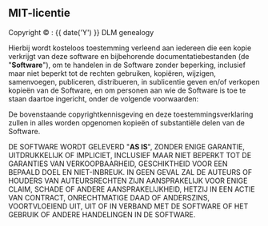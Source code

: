 ## MIT-licentie

Copyright &copy; : {{ date('Y') }} DLM genealogy

Hierbij wordt kosteloos toestemming verleend aan iedereen die een kopie verkrijgt
van deze software en bijbehorende documentatiebestanden (de "<b>Software</b>"), om te handelen
in de Software zonder beperking, inclusief maar niet beperkt tot de rechten
gebruiken, kopiëren, wijzigen, samenvoegen, publiceren, distribueren, in sublicentie geven en/of verkopen
kopieën van de Software, en om personen aan wie de Software is toe te staan
daartoe ingericht, onder de volgende voorwaarden:

De bovenstaande copyrightkennisgeving en deze toestemmingsverklaring zullen in alles worden opgenomen
kopieën of substantiële delen van de Software.

DE SOFTWARE WORDT GELEVERD "<b>AS IS</b>", ZONDER ENIGE GARANTIE, UITDRUKKELIJK OF
IMPLICIET, INCLUSIEF MAAR NIET BEPERKT TOT DE GARANTIES VAN VERKOOPBAARHEID,
GESCHIKTHEID VOOR EEN BEPAALD DOEL EN NIET-INBREUK. IN GEEN GEVAL ZAL DE
AUTEURS OF HOUDERS VAN AUTEURSRECHTEN ZIJN AANSPRAKELIJK VOOR ENIGE CLAIM, SCHADE OF ANDERE
AANSPRAKELIJKHEID, HETZIJ IN EEN ACTIE VAN CONTRACT, ONRECHTMATIGE DAAD OF ANDERSZINS, VOORTVLOEIEND UIT,
UIT OF IN VERBAND MET DE SOFTWARE OF HET GEBRUIK OF ANDERE HANDELINGEN IN DE
SOFTWARE.
